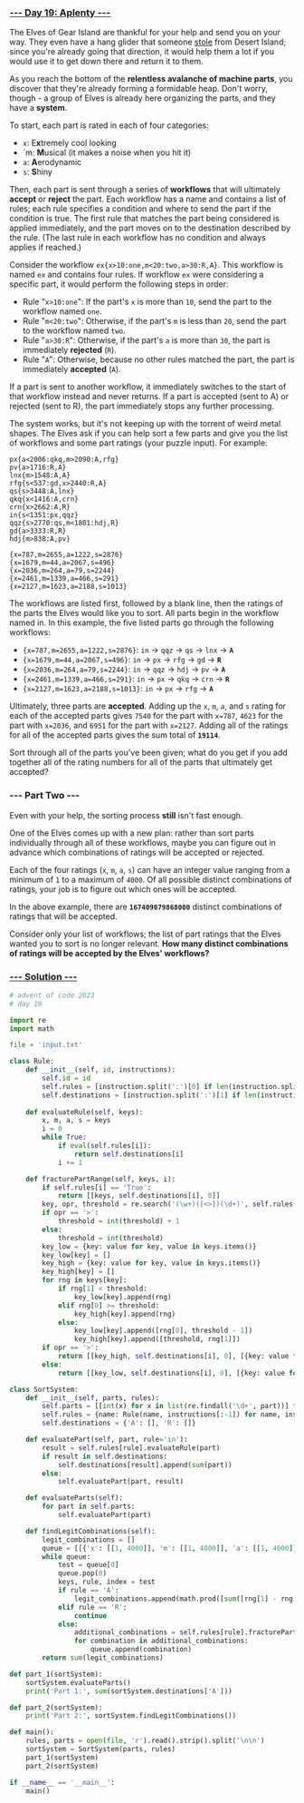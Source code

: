 ### [--- Day 19: Aplenty ---](https://adventofcode.com/2023/day/19)

The Elves of Gear Island are thankful for your help and send you on your way. They even have a hang glider that someone [stole](https://adventofcode.com/2023/day/9) from Desert Island; since you're already going that direction, it would help them a lot if you would use it to get down there and return it to them.

As you reach the bottom of the **relentless avalanche of machine parts**, you discover that they're already forming a formidable heap. Don't worry, though - a group of Elves is already here organizing the parts, and they have a **system**.

To start, each part is rated in each of four categories:

 - `x`: E**x**tremely cool looking
 - `m: **M**usical (it makes a noise when you hit it)
 - `a`: **A**erodynamic
 - `s`: **S**hiny

Then, each part is sent through a series of **workflows** that will ultimately **accept** or **reject** the part. Each workflow has a name and contains a list of rules; each rule specifies a condition and where to send the part if the condition is true. The first rule that matches the part being considered is applied immediately, and the part moves on to the destination described by the rule. (The last rule in each workflow has no condition and always applies if reached.)

Consider the workflow `ex{x>10:one,m<20:two,a>30:R,A}`. This workflow is named `ex` and contains four rules. If workflow `ex` were considering a specific part, it would perform the following steps in order:

 - Rule "`x>10:one`": If the part's `x` is more than `10`, send the part to the workflow named `one`.
 - Rule "`m<20:two`": Otherwise, if the part's `m` is less than `20`, send the part to the workflow named `two`.
 - Rule "`a>30:R`": Otherwise, if the part's `a` is more than `30`, the part is immediately **rejected** (`R`).
 - Rule "`A`": Otherwise, because no other rules matched the part, the part is immediately **accepted** (`A`).

If a part is sent to another workflow, it immediately switches to the start of that workflow instead and never returns. If a part is accepted (sent to A) or rejected (sent to R), the part immediately stops any further processing.

The system works, but it's not keeping up with the torrent of weird metal shapes. The Elves ask if you can help sort a few parts and give you the list of workflows and some part ratings (your puzzle input). For example:

```
px{a<2006:qkq,m>2090:A,rfg}
pv{a>1716:R,A}
lnx{m>1548:A,A}
rfg{s<537:gd,x>2440:R,A}
qs{s>3448:A,lnx}
qkq{x<1416:A,crn}
crn{x>2662:A,R}
in{s<1351:px,qqz}
qqz{s>2770:qs,m<1801:hdj,R}
gd{a>3333:R,R}
hdj{m>838:A,pv}

{x=787,m=2655,a=1222,s=2876}
{x=1679,m=44,a=2067,s=496}
{x=2036,m=264,a=79,s=2244}
{x=2461,m=1339,a=466,s=291}
{x=2127,m=1623,a=2188,s=1013}
```

The workflows are listed first, followed by a blank line, then the ratings of the parts the Elves would like you to sort. All parts begin in the workflow named in. In this example, the five listed parts go through the following workflows:

 - `{x=787,m=2655,a=1222,s=2876}`: `in` -> `qqz` -> `qs` -> `lnx` -> **`A`**
 - `{x=1679,m=44,a=2067,s=496}`: `in` -> `px` -> `rfg` -> `gd` -> **`R`**
 - `{x=2036,m=264,a=79,s=2244}`: `in` -> `qqz` -> `hdj` -> `pv` -> **`A`**
 - `{x=2461,m=1339,a=466,s=291}`: `in` -> `px` -> `qkq` -> `crn` -> **`R`**
 - `{x=2127,m=1623,a=2188,s=1013}`: `in` -> `px` -> `rfg` -> **`A`**

Ultimately, three parts are **accepted**. Adding up the `x`, `m`, `a`, and `s` rating for each of the accepted parts gives `7540` for the part with `x=787`, `4623` for the part with `x=2036`, and `6951` for the part with `x=2127`. Adding all of the ratings for all of the accepted parts gives the sum total of **`19114`**.

Sort through all of the parts you've been given; what do you get if you add together all of the rating numbers for all of the parts that ultimately get accepted?

### --- Part Two ---

Even with your help, the sorting process **still** isn't fast enough.

One of the Elves comes up with a new plan: rather than sort parts individually through all of these workflows, maybe you can figure out in advance which combinations of ratings will be accepted or rejected.

Each of the four ratings (`x`, `m`, `a`, `s`) can have an integer value ranging from a minimum of `1` to a maximum of `4000`. Of all possible distinct combinations of ratings, your job is to figure out which ones will be accepted.

In the above example, there are **`167409079868000`** distinct combinations of ratings that will be accepted.

Consider only your list of workflows; the list of part ratings that the Elves wanted you to sort is no longer relevant. **How many distinct combinations of ratings will be accepted by the Elves' workflows?**

### [--- Solution ---](day-19.py)

```Python
# advent of code 2023
# day 19

import re
import math

file = 'input.txt'

class Rule:
    def __init__(self, id, instructions):
        self.id = id
        self.rules = [instruction.split(':')[0] if len(instruction.split(':')) > 1 else 'True' for instruction in instructions.split(',')]
        self.destinations = [instruction.split(':')[1] if len(instruction.split(':')) > 1 else instruction for instruction in instructions.split(',')]
    
    def evaluateRule(self, keys):
        x, m, a, s = keys
        i = 0
        while True:
            if eval(self.rules[i]):
                return self.destinations[i]
            i += 1

    def fracturePartRange(self, keys, i):
        if self.rules[i] == 'True':
            return [[keys, self.destinations[i], 0]]
        key, opr, threshold = re.search('(\w+)([<>])(\d+)', self.rules[i]).groups()
        if opr == '>':
            threshold = int(threshold) + 1
        else:
            threshold = int(threshold)
        key_low = {key: value for key, value in keys.items()}
        key_low[key] = []
        key_high = {key: value for key, value in keys.items()}
        key_high[key] = []
        for rng in keys[key]:
            if rng[1] < threshold:
                key_low[key].append(rng)
            elif rng[0] >= threshold:
                key_high[key].append(rng)
            else:
                key_low[key].append([rng[0], threshold - 1])
                key_high[key].append([threshold, rng[1]])
        if opr == '>':
            return [[key_high, self.destinations[i], 0], [{key: value for key, value in key_low.items()}, self.id, i + 1]]
        else:
            return [[key_low, self.destinations[i], 0], [{key: value for key, value in key_high.items()}, self.id, i + 1]]

class SortSystem:
    def __init__(self, parts, rules):
        self.parts = [[int(x) for x in list(re.findall('\d+', part))] for part in parts.splitlines()]
        self.rules = {name: Rule(name, instructions[:-1]) for name, instructions in [line.split('{') for line in rules.splitlines()]}
        self.destinations = {'A': [], 'R': []}

    def evaluatePart(self, part, rule='in'):
        result = self.rules[rule].evaluateRule(part)
        if result in self.destinations:
            self.destinations[result].append(sum(part))
        else:
            self.evaluatePart(part, result)

    def evaluateParts(self):
        for part in self.parts:
            self.evaluatePart(part)

    def findLegitCombinations(self):
        legit_combinations = []
        queue = [[{'x': [[1, 4000]], 'm': [[1, 4000]], 'a': [[1, 4000]], 's': [[1, 4000]]}, 'in', 0]]
        while queue:
            test = queue[0]
            queue.pop(0)
            keys, rule, index = test
            if rule == 'A':
                legit_combinations.append(math.prod([sum([rng[1] - rng[0] + 1 for rng in keys[key]]) for key in keys]))
            elif rule == 'R':
                continue
            else:
                additional_combinations = self.rules[rule].fracturePartRange(keys, index)
                for combination in additional_combinations:
                    queue.append(combination)
        return sum(legit_combinations)

def part_1(sortSystem):
    sortSystem.evaluateParts()
    print('Part 1:', sum(sortSystem.destinations['A']))

def part_2(sortSystem):
    print('Part 2:', sortSystem.findLegitCombinations())

def main():
    rules, parts = open(file, 'r').read().strip().split('\n\n')
    sortSystem = SortSystem(parts, rules)
    part_1(sortSystem)
    part_2(sortSystem)

if __name__ == '__main__':
    main()
```